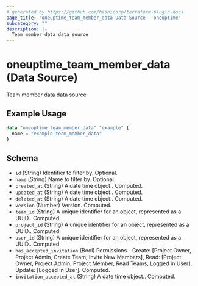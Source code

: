 ```yaml
---
# generated by https://github.com/hashicorp/terraform-plugin-docs
page_title: "oneuptime_team_member_data Data Source - oneuptime"
subcategory: ""
description: |-
  Team member data data source
---
```


# oneuptime_team_member_data (Data Source)

Team member data data source

## Example Usage

```terraform
data "oneuptime_team_member_data" "example" {
  name = "example-team_member_data"
}
```

## Schema

- `id` (String) Identifier to filter by. Optional.
- `name` (String) Name to filter by. Optional.
- `created_at` (String) A date time object.. Computed.
- `updated_at` (String) A date time object.. Computed.
- `deleted_at` (String) A date time object.. Computed.
- `version` (Number) Version. Computed.
- `team_id` (String) A unique identifier for an object, represented as a UUID.. Computed.
- `project_id` (String) A unique identifier for an object, represented as a UUID.. Computed.
- `user_id` (String) A unique identifier for an object, represented as a UUID.. Computed.
- `has_accepted_invitation` (Bool) Permissions - Create: [Project Owner, Project Admin, Create Team, Invite New Members], Read: [Project Owner, Project Admin, Project Member, Read Teams, Logged in User], Update: [Logged in User]. Computed.
- `invitation_accepted_at` (String) A date time object.. Computed.
